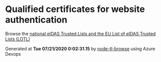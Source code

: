 # Qualified certificates for website authentication 
 Browse the [national eIDAS Trusted Lists and the EU List of eIDAS Trusted Lists (LOTL)](https://webgate.ec.europa.eu/tl-browser/#/) 
 
 
Generated at **Tue 07/21/2020  0:02:31.15** by [node-tl-browse](https://github.com/ymedlop/node-tl-browser) using Azure Devops 
